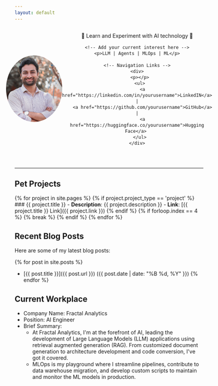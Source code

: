 ```yaml
---
layout: default
---
```


<div style="display: flex; justify-content: center; align-items: center;">
  <div style="flex: 1; text-align: center;">
    <!-- Add your profile photo here -->
    <img src="/assets_files/profile.JPG" alt="Your Name" style="border-radius: 50%; max-width: 150px;">
  </div>
  <div style="flex: 2; text-align: center;">
    <!-- Add your tagline here with emojis and slant -->
    <p>🚀 Learn and Experiment with AI technology 🧠</p>
    
    <!-- Add your current interest here -->
    <p>LLM | Agents | MLOps | ML</p>
    
    <!-- Navigation Links -->
    <div>
      <p></p>
      <ul>
        <a href="https://linkedin.com/in/yourusername">LinkedIN</a> |
        <a href="https://github.com/yourusername">GitHub</a> |
        <a href="https://huggingface.co/yourusername">Hugging Face</a> 
      </ul>
    </div>
  </div>
</div>

<br> <!-- Add an empty line here -->

---

## Pet Projects

{% for project in site.pages %}
  {% if project.project_type == 'project' %}
    ### {{ project.title }}
    - **Description**: {{ project.description }}
    - **Link**: [{{ project.title }} Link]({{ project.link }})
  {% endif %}
  {% if forloop.index == 4 %}
    {% break %}
  {% endif %}
{% endfor %}

## Recent Blog Posts

Here are some of my latest blog posts:

{% for post in site.posts %}
  - [{{ post.title }}]({{ post.url }}) ({{ post.date | date: "%B %d, %Y" }})
{% endfor %}

## Current Workplace

- Company Name: Fractal Analytics
- Position: AI Engineer
- Brief Summary: 
  - At Fractal Analytics, I'm at the forefront of AI, leading the development of Large Language Models (LLM) applications using retrieval augmented generation (RAG). From customized document generation to architecture development and code conversion, I've got it covered.
  - MLOps is my playground where I streamline pipelines, contribute to data warehouse migration, and develop custom scripts to maintain and monitor the ML models in production.
